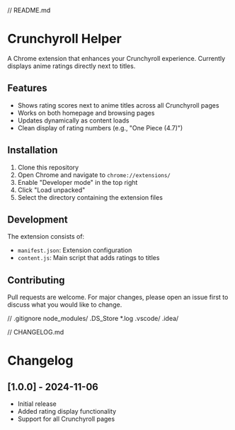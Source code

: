 // README.md
# Crunchyroll Helper

A Chrome extension that enhances your Crunchyroll experience. Currently displays anime ratings directly next to titles.

## Features
- Shows rating scores next to anime titles across all Crunchyroll pages
- Works on both homepage and browsing pages
- Updates dynamically as content loads
- Clean display of rating numbers (e.g., "One Piece (4.7)")

## Installation
1. Clone this repository
2. Open Chrome and navigate to `chrome://extensions/`
3. Enable "Developer mode" in the top right
4. Click "Load unpacked"
5. Select the directory containing the extension files

## Development
The extension consists of:
- `manifest.json`: Extension configuration
- `content.js`: Main script that adds ratings to titles

## Contributing
Pull requests are welcome. For major changes, please open an issue first to discuss what you would like to change.

// .gitignore
node_modules/
.DS_Store
*.log
.vscode/
.idea/

// CHANGELOG.md
# Changelog

## [1.0.0] - 2024-11-06
- Initial release
- Added rating display functionality
- Support for all Crunchyroll pages